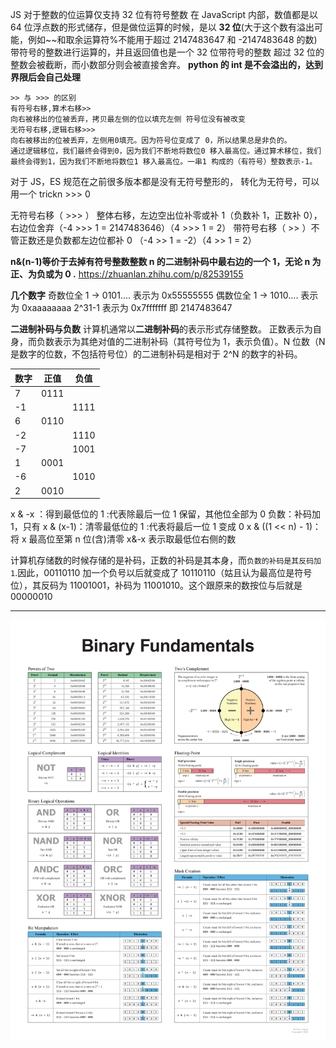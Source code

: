 JS 对于整数的位运算仅支持 32 位有符号整数
在 JavaScript 内部，数值都是以 64 位浮点数的形式储存，但是做位运算的时候，是以 **32 位**(大于这个数有溢出可能，例如~~和取余运算符%不能用于超过 2147483647 和
-2147483648 的数)带符号的整数进行运算的，并且返回值也是一个 32 位带符号的整数
超过 32 位的整数会被截断，而小数部分则会被直接舍弃。
**python 的 int 是不会溢出的，达到界限后会自己处理**

```JS
>> 与 >>> 的区别
有符号右移,算术右移>>
向右被移出的位被丢弃，拷贝最左侧的位以填充左侧 符号位没有被改变
无符号右移,逻辑右移>>>
向右被移出的位被丢弃，左侧用0填充。因为符号位变成了 0，所以结果总是非负的。
通过逻辑移位，我们最终会得到0，因为我们不断地将数位0 移入最高位。通过算术移位，我们最终会得到1，因为我们不断地将数位1 移入最高位。一串1 构成的（有符号）整数表示-1。
```

对于 JS，ES 规范在之前很多版本都是没有无符号整形的， 转化为无符号，可以用一个 trickn >>> 0

无符号右移（ >>> ） 整体右移，左边空出位补零或补 1（负数补 1，正数补 0），右边位舍弃（-4 >>> 1 = 2147483646）（4 >>> 1 = 2）
带符号右移（ >> ）不管正数还是负数都左边位都补 0
（-4 >> 1 = -2）（4 >> 1 = 2）

**n&(n-1)等价于去掉有符号整数整数 n 的二进制补码中最右边的一个 1，无论 n 为正、为负或为 0 .**
https://zhuanlan.zhihu.com/p/82539155

**几个数字**
奇数位全 1 -> 0101.... 表示为 0x55555555
偶数位全 1 -> 1010.... 表示为 0xaaaaaaaa
2^31-1 表示为 0x7fffffff 即 2147483647

**二进制补码与负数**
计算机通常以**二进制补码**的表示形式存储整数。 正数表示为自身，而负数表示为其绝对值的二进制补码（其符号位为 1，表示负值）。N 位数（N 是数字的位数，不包括符号位）的二进制补码是相对于 2^N 的数字的补码。

| 数字 | 正值 | 负值 |
| ---- | ---- | ---- |
| 7    | 0111 |
| -1   |      | 1111 |
| 6    | 0110 |
| -2   |      | 1110 |
| -7   |      | 1001 |
| 1    | 0001 |      |
| -6   |      | 1010 |
| 2    | 0010 |      |

x & -x ：得到最低位的 1 :代表除最后一位 1 保留，其他位全部为 0 负数：补码加 1，只有
x & (x-1)：清零最低位的 1 :代表将最后一位 1 变成 0
x & ((1 << n) - 1)：将 x 最高位至第 n 位(含)清零
x&-x 表示取最低位右侧的数

计算机存储数的时候存储的是补码，正数的补码是其本身，而`负数的补码是其反码加 1`.因此，00110110 加一个负号以后就变成了 10110110（姑且认为最高位是符号位），其反码为 11001001，补码为 11001010。这个跟原来的数按位与后就是 00000010

---

![1686896172871](image/note/1686896172871.png)

